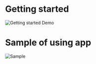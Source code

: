 # Getting started

![Getting started Demo](https://user-images.githubusercontent.com/99234927/160301476-7fb8cef1-eaa5-4bba-bb73-a75fbceb8cba.gif)

# Sample of using app

![Sample](https://user-images.githubusercontent.com/99234927/160301481-49009dc4-eea4-4de2-8257-59ba480fa926.gif)
